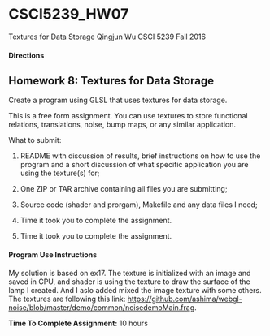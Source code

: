 # CSCI5239_HW07
Textures for Data Storage
Qingjun Wu
CSCI 5239 Fall 2016

#### Directions

## Homework 8: Textures for Data Storage
Create a program using GLSL that uses textures for data storage.

This is a free form assignment.  You can use textures to store functional
relations, translations, noise, bump maps, or any similar application.

What to submit:

1) README with discussion of results, brief instructions on how to use the
program and a short discussion of what specific application you are using the
texture(s) for;

2) One ZIP or TAR archive containing all files you are submitting;

3) Source code (shader and prorgam), Makefile and any data files I need;

4) Time it took you to complete the assignment.

4) Time it took you to complete the assignment.


#### Program Use Instructions

My solution is based on ex17. The texture is initialized with an image and saved in CPU, and shader is using the texture to draw the surface of the lamp I created. 
And I aslo added mixed the image texture with some others. The textures are following this link: https://github.com/ashima/webgl-noise/blob/master/demo/common/noisedemoMain.frag.

**Time To Complete Assignment:** 10 hours


